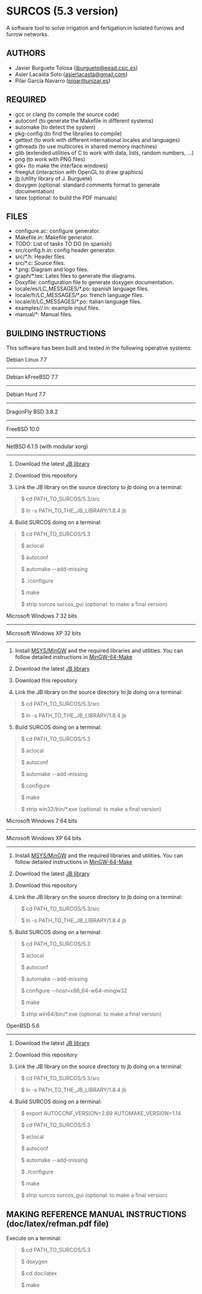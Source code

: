 SURCOS (5.3 version)
====================

A software tool to solve irrigation and fertigation in isolated furrows and
furrow networks.

AUTHORS
-------

* Javier Burguete Tolosa (jburguete@eead.csic.es)
* Asier Lacasta Soto (asierlacasta@gmail.com)
* Pilar García Navarro (pigar@unizar.es)

REQUIRED
--------

* gcc or clang (to compile the source code)
* autoconf (to generate the Makefile in different systems)
* automake (to detect the system)
* pkg-config (to find the libraries to compile)
* gettext (to work with different international locales and languages)
* gthreads (to use multicores in shared memory machines)
* glib (extended utilities of C to work with data, lists, random numbers, ...)
* png (to work with PNG files)
* gtk+ (to make the interface windows)
* freeglut (interaction with OpenGL to draw graphics)
* [jb](https://github.com/jburguete/jb.git) (utility library of J. Burguete)
* doxygen (optional: standard comments format to generate documentation)
* latex (optional: to build the PDF manuals)

FILES
-----

* configure.ac: configure generator.
* Makefile.in: Makefile generator.
* TODO: List of tasks TO DO (in spanish)
* src/config.h.in: config header generator.
* src/*.h: Header files.
* src/*.c: Source files.
* *.png: Diagram and logo files.
* graph/*.tex: Latex files to generate the diagrams.
* Doxyfile: configuration file to generate doxygen documentation.
* locale/es/LC_MESSAGES/*.po: spanish language files.
* locale/fr/LC_MESSAGES/*.po: french language files.
* locale/it/LC_MESSAGES/*.po: italian language files.
* examples/*/*.in: example input files.
* manual/*: Manual files.

BUILDING INSTRUCTIONS
---------------------

This software has been built and tested in the following operative systems:

Debian Linux 7.7
________________
Debian kFreeBSD 7.7
___________________
Debian Hurd 7.7
_______________
DragonFly BSD 3.8.2
___________________
FreeBSD 10.0
____________
NetBSD 6.1.5 (with modular xorg)
________________________________

1. Download the latest [JB library](https://github.com/jburguete/jb)

2. Download this repository

3. Link the JB library on the source directory to jb doing on a terminal:
> $ cd PATH_TO_SURCOS/5.3/src
>
> $ ln -s PATH_TO_THE_JB_LIBRARY/1.8.4 jb

4. Build SURCOS doing on a terminal:
> $ cd PATH_TO_SURCOS/5.3
>
> $ aclocal
>
> $ autoconf
>
> $ automake --add-missing
>
> $ ./configure
>
> $ make
>
> $ strip surcos surcos_gui (optional: to make a final version)

Microsoft Windows 7 32 bits
___________________________
Microsoft Windows XP 32 bits
____________________________

1. Install [MSYS/MinGW](http://www.mingw.org) and the required libraries and
utilities. You can follow detailed instructions in
[MinGW-64-Make](https://github.com/jburguete/MinGW-64-Make)

2. Download the latest [JB library](https://github.com/jburguete/jb)

3. Download this repository

4. Link the JB library on the source directory to jb doing on a terminal:
> $ cd PATH_TO_SURCOS/5.3/src
>
> $ ln -s PATH_TO_THE_JB_LIBRARY/1.8.4 jb

5. Build SURCOS doing on a terminal:
> $ cd PATH_TO_SURCOS/5.3
>
> $ aclocal
>
> $ autoconf
>
> $ automake --add-missing
>
> $ configure
>
> $ make
>
> $ strip win32/bin/*.exe (optional: to make a final version)

Microsoft Windows 7 64 bits
___________________________
Microsoft Windows XP 64 bits
____________________________

1. Install [MSYS/MinGW](http://www.mingw.org) and the required libraries and
utilities. You can follow detailed instructions in
[MinGW-64-Make](https://github.com/jburguete/MinGW-64-Make)

2. Download the latest [JB library](https://github.com/jburguete/jb)

3. Download this repository

4. Link the JB library on the source directory to jb doing on a terminal:
> $ cd PATH_TO_SURCOS/5.3/src
>
> $ ln -s PATH_TO_THE_JB_LIBRARY/1.8.4 jb

5. Build SURCOS doing on a terminal:
> $ cd PATH_TO_SURCOS/5.3
>
> $ aclocal
>
> $ autoconf
>
> $ automake --add-missing
>
> $ configure --host=x86_64-w64-mingw32
>
> $ make
>
> $ strip win64/bin/*.exe (optional: to make a final version)

OpenBSD 5.6
___________

1. Download the latest [JB library](https://github.com/jburguete/jb)

2. Download this repository

3. Link the JB library on the source directory to jb doing on a terminal:
> $ cd PATH_TO_SURCOS/5.3/src
>
> $ ln -s PATH_TO_THE_JB_LIBRARY/1.8.4 jb

4. Build SURCOS doing on a terminal:
> $ export AUTOCONF_VERSION=2.69 AUTOMAKE_VERSION=1.14
>
> $ cd PATH_TO_SURCOS/5.3
>
> $ aclocal
>
> $ autoconf
>
> $ automake --add-missing
>
> $ ./configure
>
> $ make
>
> $ strip surcos surcos_gui (optional: to make a final version)

MAKING REFERENCE MANUAL INSTRUCTIONS (doc/latex/refman.pdf file)
----------------------------------------------------------------

Execute on a terminal:
> $ cd PATH_TO_SURCOS/5.3
>
> $ doxygen
>
> $ cd doc/latex
>
> $ make
